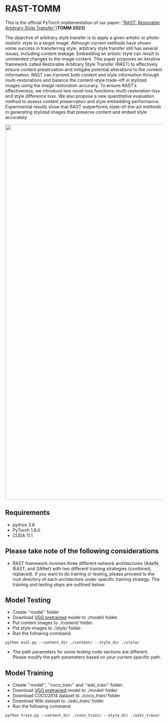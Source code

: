# RAST-TOMM

This is the official PyTorch implementation of our paper: 
["RAST: Restorable Arbitrary Style Transfer"](https://dl.acm.org/doi/abs/10.1145/3638770)(**TOMM 2023**)   



The objective of arbitrary style transfer is to apply a given artistic or photo-realistic style to a target image. Although current methods have shown some success in transferring style, arbitrary style transfer still has several issues, including content leakage. Embedding an artistic style can result in unintended changes to the image content. This paper proposes an iterative framework called Restorable Arbitrary Style Transfer (RAST) to effectively ensure content preservation and mitigate potential alterations to the content information. RAST can transmit both content and style information through multi-restorations and balance the content-style trade-off in stylized images using the image restoration accuracy. To ensure RAST’s effectiveness, we introduce two novel loss functions: multi-restoration loss and style difference loss. We also propose a new quantitative evaluation method to assess content preservation and style embedding performance. Experimental results show that RAST outperforms state-of-the-art methods in generating stylized images that preserve content and embed style accurately.

<div align=center>
<img src="https://github.com/xudongLi-Alex/RAST/blob/main/pic.png" width="1200" alt="Pipeline"/><br/>
</div>


## Requirements  
- python 3.8
- PyTorch 1.8.0
- CUDA 11.1


## Please take note of the following considerations
- RAST framework involves three different network architectures (AdaIN, IEAST, and SANet) with two different training strategies (combined, replaced). If you want to do training or testing, please proceed to the root directory of each architecture under specific training strategy. The training and testing steps are outlined below:

## Model Testing
- Create ''model'' folder
- Download [VGG pretrained](https://drive.google.com/file/d/1cI6ubAziMdOsSJZEvfofW-iCtnCmsONL/view?usp=share_link) model to ./model/ folder.
- Put content images to *./content/* folder.
- Put style images to *./style/* folder.
- Run the following command:
```
python eval.py --content_dir ./content/ --style_dir ./style/
```
- The path parameters for some testing code sections are different. Please modify the path parameters based on your current specific path.
  
## Model Training
- Create ''model'', ''coco_train'' and ''wiki_train'' folder.
- Download [VGG pretrained](https://drive.google.com/file/d/1cI6ubAziMdOsSJZEvfofW-iCtnCmsONL/view?usp=share_link) model to *./model/* folder.
- Download COCO2014 dataset to *./coco_train/* folder
- Download Wiki dataset to *./wiki_train/* folder
- Run the following command:
```
python train.py --content_dir ./coco_train/ --style_dir ./wiki_train/
```
